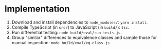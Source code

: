 # Implementation

1. Download and install dependencies to ```node_modules/```: ```yarn install```.
2. Compile TypeScript (in ```src/```) to JavaScript (in ```build/```): ```tsc```.
3. Run differential testing: ```node build/eval/run-tests.js```.
4. Group "similar" differences to equivalence classes and sample those for manual inspection: ```node build/eval/eq-class.js```.
